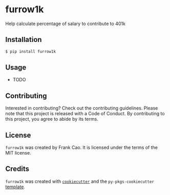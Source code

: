 # furrow1k

Help calculate percentage of salary to contribute to 401k

## Installation

```bash
$ pip install furrow1k
```

## Usage

- TODO

## Contributing

Interested in contributing? Check out the contributing guidelines. Please note that this project is released with a Code of Conduct. By contributing to this project, you agree to abide by its terms.

## License

`furrow1k` was created by Frank Cao. It is licensed under the terms of the MIT license.

## Credits

`furrow1k` was created with [`cookiecutter`](https://cookiecutter.readthedocs.io/en/latest/) and the `py-pkgs-cookiecutter` [template](https://github.com/py-pkgs/py-pkgs-cookiecutter).
